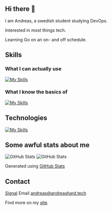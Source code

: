 ## Hi there 👋
I am Andreas, a swedish student studying DevOps. 

Interested in most things tech.

Learning Go on an on- and off schedule.

## Skills

### What I can actually use
[![My Skills](https://skillicons.dev/icons?i=py,html,css,arduino,bash,figma,wordpress)](https://skillicons.dev)

### What I know the basics of
[![My Skills](https://skillicons.dev/icons?i=cpp,docker,flask,git,go,js,lua,redhat,ableton)](https://skillicons.dev)


## Technologies
[![My Skills](https://skillicons.dev/icons?i=linux,neovim,windows,md,obsidian,github,discord)](https://skillicons.dev)

## Some awful stats about me
![GitHub Stats](https://github-readme-stats.vercel.app/api?username=hardomx&theme=default&show_icons=true&hide_border=true&count_private=true)
![GitHub Stats](https://github-readme-stats.vercel.app/api/top-langs/?username=hardomx&theme=default&show_icons=true&hide_border=true&layout=compact)

Generated using [GitHub Stats](https://github-stats.omsimos.com/)

## Contact
[Signal](https://signal.me/#eu/_AFR4HgkG4EYwAThBsJPqFv55E4Odiuw5DmBVnf277sS2zwzlAhAz4u-yUz9XLve)
Email andreas@andreashard.tech

Find more on my [site](https://andreashard.tech).
